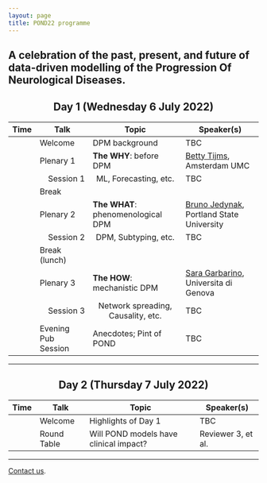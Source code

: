 ```yaml
---
layout: page
title: POND22 programme
---
```


## A celebration of the past, present, and future of data-driven modelling of the **P**rogression **O**f **N**eurological **D**iseases.


<h2 align="center">Day 1 (Wednesday 6 July 2022)</h2>

<table class="styled-table">
    <!-- <caption>Description</caption> -->
    <thead>
        <tr>
            <th scope="col">Time</th>
            <th scope="col">Talk</th>
            <th scope="col">Topic</th>
            <th scope="col">Speaker(s)</th>
        </tr>
    </thead>
    <tbody>
        <tr>
            <td></td><td>Welcome</td><td>DPM background</td>
            <td>TBC</td>
        </tr>
        <tr>
            <td></td><td>Plenary 1</td><td><strong>The WHY</strong>: before DPM</td>
            <td><a href="https://researchinformation.amsterdamumc.org/en/persons/betty-tijms">Betty Tijms</a>, Amsterdam UMC</td>
        </tr>
        <tr>
            <td></td><td style="text-align:right">Session 1</td><td style="text-align:center">ML, Forecasting, etc.</td>
            <td>TBC</td>
        </tr>
        <tr>
            <td></td><td>Break</td><td></td>
            <td></td>
        </tr>
        <tr>
            <td></td><td>Plenary 2</td><td><strong>The WHAT</strong>: phenomenological DPM</td>
            <td><a href="https://sites.google.com/site/brunomjedynak/">Bruno Jedynak</a>, Portland State University</td>
        </tr>
        <tr>
            <td></td><td style="text-align:right">Session 2</td><td style="text-align:center">DPM, Subtyping, etc.</td>
            <td>TBC</td>
        </tr>
        <tr>
            <td></td><td>Break (lunch)</td><td></td>
            <td></td>
        </tr>
        <tr>
            <td></td><td>Plenary 3</td><td><strong>The HOW</strong>: mechanistic DPM</td>
            <td><a href="https://sgarbarino.github.io/">Sara Garbarino</a>, Universita di Genova</td>
        </tr>
        <tr>
            <td></td><td style="text-align:right">Session 3</td><td style="text-align:center">Network spreading, Causality, etc.</td>
            <td>TBC</td>
        </tr>
        <tr>
            <td></td><td>Evening Pub Session</td><td>Anecdotes; Pint of POND</td>
            <td>TBC</td>
        </tr>
    </tbody>
</table>



<hr/>

<h2 align="center">Day 2 (Thursday 7 July 2022)</h2>

<table class="styled-table">
    <!-- <caption>Description</caption> -->
    <thead>
        <tr>
            <th scope="col">Time</th>
            <th scope="col">Talk</th>
            <th scope="col">Topic</th>
            <th scope="col">Speaker(s)</th>
        </tr>
    </thead>
    <tbody>
        <tr>
            <td></td><td>Welcome</td><td>Highlights of Day 1</td>
            <td>TBC</td>
        </tr>
        <tr>
            <td></td><td>Round Table</td><td>Will POND models have clinical impact?</td>
            <td>Reviewer 3, et al.</td>
        </tr>
    </tbody>
</table>

<hr/>

[Contact us](mailto:team@pond2022.com).

